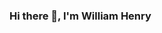 ### Hi there 👋, I'm William Henry

<!--
**SunbakedCoast/sunbakedCoast** is a ✨ _special_ ✨ repository because its `README.md` (this file) appears on your GitHub profile.

Few things about me:

- 🌱 I’m currently learning Python
- 💬 Ask me about Anything!
- ⚡ Fun fact: I love pizza!

[![GitHub Streak](http://github-readme-streak-stats.herokuapp.com?user=SunbakedCoast&theme=dark&border_radius=10)](https://git.io/streak-stats)
